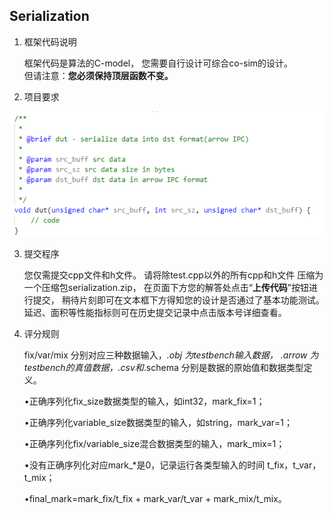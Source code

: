## Serialization

1. 框架代码说明

    框架代码是算法的C-model，
    您需要自行设计可综合co-sim的设计。  
    但请注意：**您必须保持顶层函数不变。**

2. 项目要求  

![image-20220331102725649](../assets/2.png)



3. 提交程序

    您仅需提交cpp文件和h文件。
    请将除test.cpp以外的所有cpp和h文件
    压缩为一个压缩包serialization.zip，
    在页面下方您的解答处点击“**上传代码**”按钮进行提交，
    稍待片刻即可在文本框下方得知您的设计是否通过了基本功能测试。
    延迟、面积等性能指标则可在历史提交记录中点击版本号详细查看。
    
4. 评分规则
 
    fix/var/mix 分别对应三种数据输入，*.obj 为testbench输入数据， *.arrow 为testbench的真值数据，*.csv和*.schema 分别是数据的原始值和数据类型定义。
  
    •正确序列化fix_size数据类型的输入，如int32，mark_fix=1；
  
    •正确序列化variable_size数据类型的输入，如string，mark_var=1；
  
    •正确序列化fix/variable_size混合数据类型的输入，mark_mix=1；
  
    •没有正确序列化对应mark_*是0，记录运行各类型输入的时间 t_fix，t_var，t_mix；
  
    •final_mark=mark_fix/t_fix + mark_var/t_var + mark_mix/t_mix。
